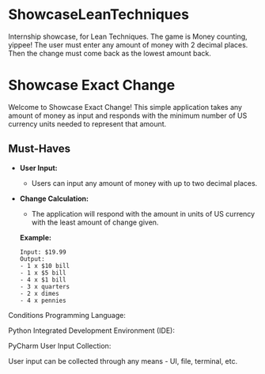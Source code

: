 # ShowcaseLeanTechniques
Internship showcase, for Lean Techniques. The game is Money counting, yippee! The user must enter any amount of money with 2 decimal places. Then the change must come back as the lowest amount  back.
# Showcase Exact Change

Welcome to Showcase Exact Change! This simple application takes any amount of money as input and responds with the minimum number of US currency units needed to represent that amount.

## Must-Haves

- **User Input:**
  - Users can input any amount of money with up to two decimal places.

- **Change Calculation:**
  - The application will respond with the amount in units of US currency with the least amount of change given.

  **Example:**
  ```plaintext
  Input: $19.99
  Output:
  - 1 x $10 bill
  - 1 x $5 bill
  - 4 x $1 bill
  - 3 x quarters
  - 2 x dimes
  - 4 x pennies

Conditions
Programming Language:

Python
Integrated Development Environment (IDE):

PyCharm
User Input Collection:

User input can be collected through any means - UI, file, terminal, etc.
